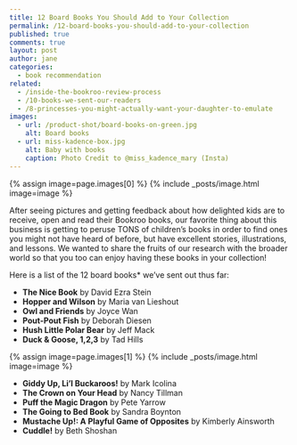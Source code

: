 ```yaml
---
title: 12 Board Books You Should Add to Your Collection
permalink: /12-board-books-you-should-add-to-your-collection
published: true
comments: true
layout: post
author: jane
categories: 
  - book recommendation
related: 
  - /inside-the-bookroo-review-process
  - /10-books-we-sent-our-readers
  - /8-princesses-you-might-actually-want-your-daughter-to-emulate
images: 
  - url: /product-shot/board-books-on-green.jpg
    alt: Board books
  - url: miss-kadence-box.jpg
    alt: Baby with books
    caption: Photo Credit to @miss_kadence_mary (Insta)
---
```


{% assign image=page.images[0] %}
{% include _posts/image.html image=image %}

After seeing pictures and getting feedback about how delighted kids are to receive, open and read their Bookroo books, our favorite thing about this business is getting to peruse TONS of children’s books in order to find ones you might not have heard of before, but have excellent stories, illustrations, and lessons. We wanted to share the fruits of our research with the broader world so that you too can enjoy having these books in your collection!

Here is a list of the 12 board books* we’ve sent out thus far:

- **The Nice Book** by David Ezra Stein
- **Hopper and Wilson** by Maria van Lieshout
- **Owl and Friends** by Joyce Wan
- **Pout-Pout Fish** by Deborah Diesen
- **Hush Little Polar Bear** by Jeff Mack
- **Duck & Goose, 1,2,3** by Tad Hills

{% assign image=page.images[1] %}
{% include _posts/image.html image=image %}

- **Giddy Up, Li’l Buckaroos!** by Mark Icolina
- **The Crown on Your Head** by Nancy Tillman
- **Puff the Magic Dragon** by Pete Yarrow
- **The Going to Bed Book** by Sandra Boynton
- **Mustache Up!: A Playful Game of Opposites** by Kimberly Ainsworth
- **Cuddle!** by Beth Shoshan